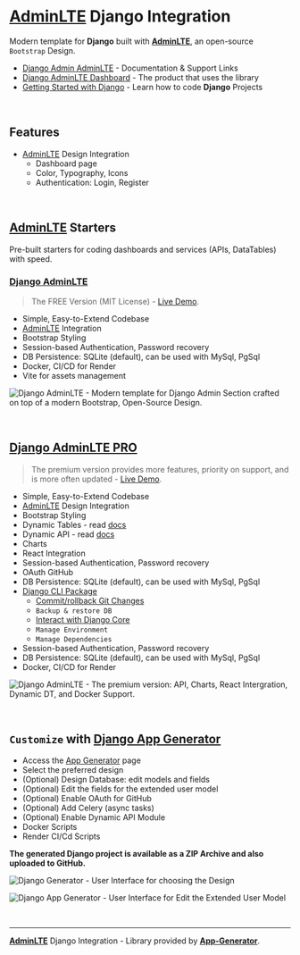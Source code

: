 # [AdminLTE](https://app-generator.dev/product/adminlte/) Django Integration

Modern template for **Django** built with **[AdminLTE](https://app-generator.dev/product/adminlte/)**, an open-source `Bootstrap` Design.

- [Django Admin AdminLTE](https://app-generator.dev/docs/products/django-libs/theme-adminlte.html) - Documentation & Support Links
- [Django AdminLTE Dashboard](https://app-generator.dev/product/adminlte/django/) - The product that uses the library
- [Getting Started with Django](https://app-generator.dev/docs/technologies/django/index.html) - Learn how to code **Django** Projects

<br />

## Features

- [AdminLTE](https://app-generator.dev/product/adminlte/) Design Integration
  - Dashboard page
  - Color, Typography, Icons 
  - Authentication: Login, Register
  
<br />

## [AdminLTE](https://app-generator.dev/product/adminlte/) Starters

Pre-built starters for coding dashboards and services (APIs, DataTables) with speed.

### [Django AdminLTE](https://app-generator.dev/product/adminlte/django/)

> The FREE Version (MIT License) - [Live Demo](https://django-adminlte.onrender.com).

- Simple, Easy-to-Extend Codebase
- [AdminLTE](https://app-generator.dev/product/adminlte/) Integration 
- Bootstrap Styling 
- Session-based Authentication, Password recovery
- DB Persistence: SQLite (default), can be used with MySql, PgSql
- Docker, CI/CD for Render
- Vite for assets management 

![Django AdminLTE - Modern template for Django Admin Section crafted on top of a modern Bootstrap, Open-Source Design.](https://user-images.githubusercontent.com/51070104/168842202-9b80a957-a375-4e6d-8247-2cc459267a86.png)

<br />

## [Django AdminLTE PRO](https://app-generator.dev/product/adminlte-pro/django/)

> The premium version provides more features, priority on support, and is more often updated - [Live Demo](https://django-adminlte-pro.onrender.com).

- Simple, Easy-to-Extend Codebase
- [AdminLTE](https://app-generator.dev/product/adminlte/) Design Integration 
- Bootstrap Styling 
- Dynamic Tables - read [docs](https://app-generator.dev/docs/developer-tools/dynamic-datatables.html)
- Dynamic API - read [docs](https://app-generator.dev/docs/developer-tools/dynamic-api.html)
- Charts
- React Integration 
- Session-based Authentication, Password recovery
- OAuth GitHub
- DB Persistence: SQLite (default), can be used with MySql, PgSql
- [Django CLI Package](https://app-generator.dev/docs/developer-tools/django-cli/index.html)
    - [Commit/rollback Git Changes](https://app-generator.dev/docs/developer-tools/django-cli/git-interface.html)
    - `Backup & restore DB`
    - [Interact with Django Core](https://app-generator.dev/docs/developer-tools/django-cli/query-django.html)
    - `Manage Environment`
    - `Manage Dependencies`
- Session-based Authentication, Password recovery
- DB Persistence: SQLite (default), can be used with MySql, PgSql
- Docker, CI/CD for Render

![Django AdminLTE - The premium version: API, Charts, React Intergration, Dynamic DT, and Docker Support.](https://github.com/user-attachments/assets/892dd62b-2127-4a8c-ba44-932999fdddbc)

<br />

## `Customize` with [Django App Generator](https://app-generator.dev/tools/django-generator/)

- Access the [App Generator](https://app-generator.dev/tools/django-generator/) page
- Select the preferred design
- (Optional) Design Database: edit models and fields
- (Optional) Edit the fields for the extended user model
- (Optional) Enable OAuth for GitHub
- (Optional) Add Celery (async tasks)
- (Optional) Enable Dynamic API Module
- Docker Scripts
- Render CI/Cd Scripts

**The generated Django project is available as a ZIP Archive and also uploaded to GitHub.**

![Django Generator - User Interface for choosing the Design](https://github.com/user-attachments/assets/b989c434-1c53-49ff-8dda-b46dbfc142ac) 

![Django App Generator - User Interface for Edit the Extended User Model](https://github.com/user-attachments/assets/f1a5fb68-a5ba-49c9-a3ae-91716de09912) 

<br />

---
**[AdminLTE](https://app-generator.dev/product/adminlte/)** Django Integration - Library provided by **[App-Generator](https://app-generator.dev)**.
